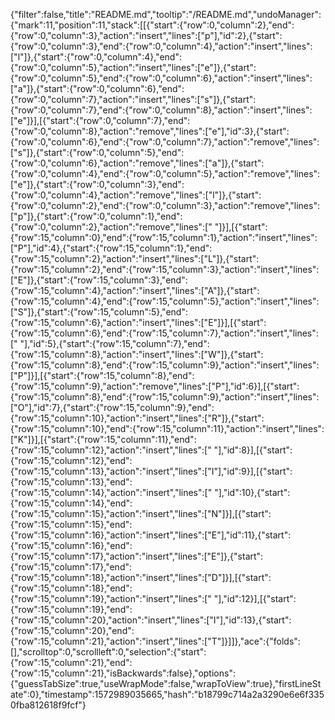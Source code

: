{"filter":false,"title":"README.md","tooltip":"/README.md","undoManager":{"mark":11,"position":11,"stack":[[{"start":{"row":0,"column":2},"end":{"row":0,"column":3},"action":"insert","lines":["p"],"id":2},{"start":{"row":0,"column":3},"end":{"row":0,"column":4},"action":"insert","lines":["l"]},{"start":{"row":0,"column":4},"end":{"row":0,"column":5},"action":"insert","lines":["e"]},{"start":{"row":0,"column":5},"end":{"row":0,"column":6},"action":"insert","lines":["a"]},{"start":{"row":0,"column":6},"end":{"row":0,"column":7},"action":"insert","lines":["s"]},{"start":{"row":0,"column":7},"end":{"row":0,"column":8},"action":"insert","lines":["e"]}],[{"start":{"row":0,"column":7},"end":{"row":0,"column":8},"action":"remove","lines":["e"],"id":3},{"start":{"row":0,"column":6},"end":{"row":0,"column":7},"action":"remove","lines":["s"]},{"start":{"row":0,"column":5},"end":{"row":0,"column":6},"action":"remove","lines":["a"]},{"start":{"row":0,"column":4},"end":{"row":0,"column":5},"action":"remove","lines":["e"]},{"start":{"row":0,"column":3},"end":{"row":0,"column":4},"action":"remove","lines":["l"]},{"start":{"row":0,"column":2},"end":{"row":0,"column":3},"action":"remove","lines":["p"]},{"start":{"row":0,"column":1},"end":{"row":0,"column":2},"action":"remove","lines":[" "]}],[{"start":{"row":15,"column":0},"end":{"row":15,"column":1},"action":"insert","lines":["P"],"id":4},{"start":{"row":15,"column":1},"end":{"row":15,"column":2},"action":"insert","lines":["L"]},{"start":{"row":15,"column":2},"end":{"row":15,"column":3},"action":"insert","lines":["E"]},{"start":{"row":15,"column":3},"end":{"row":15,"column":4},"action":"insert","lines":["A"]},{"start":{"row":15,"column":4},"end":{"row":15,"column":5},"action":"insert","lines":["S"]},{"start":{"row":15,"column":5},"end":{"row":15,"column":6},"action":"insert","lines":["E"]}],[{"start":{"row":15,"column":6},"end":{"row":15,"column":7},"action":"insert","lines":[" "],"id":5},{"start":{"row":15,"column":7},"end":{"row":15,"column":8},"action":"insert","lines":["W"]},{"start":{"row":15,"column":8},"end":{"row":15,"column":9},"action":"insert","lines":["P"]}],[{"start":{"row":15,"column":8},"end":{"row":15,"column":9},"action":"remove","lines":["P"],"id":6}],[{"start":{"row":15,"column":8},"end":{"row":15,"column":9},"action":"insert","lines":["O"],"id":7},{"start":{"row":15,"column":9},"end":{"row":15,"column":10},"action":"insert","lines":["R"]},{"start":{"row":15,"column":10},"end":{"row":15,"column":11},"action":"insert","lines":["K"]}],[{"start":{"row":15,"column":11},"end":{"row":15,"column":12},"action":"insert","lines":[" "],"id":8}],[{"start":{"row":15,"column":12},"end":{"row":15,"column":13},"action":"insert","lines":["I"],"id":9}],[{"start":{"row":15,"column":13},"end":{"row":15,"column":14},"action":"insert","lines":[" "],"id":10},{"start":{"row":15,"column":14},"end":{"row":15,"column":15},"action":"insert","lines":["N"]}],[{"start":{"row":15,"column":15},"end":{"row":15,"column":16},"action":"insert","lines":["E"],"id":11},{"start":{"row":15,"column":16},"end":{"row":15,"column":17},"action":"insert","lines":["E"]},{"start":{"row":15,"column":17},"end":{"row":15,"column":18},"action":"insert","lines":["D"]}],[{"start":{"row":15,"column":18},"end":{"row":15,"column":19},"action":"insert","lines":[" "],"id":12}],[{"start":{"row":15,"column":19},"end":{"row":15,"column":20},"action":"insert","lines":["I"],"id":13},{"start":{"row":15,"column":20},"end":{"row":15,"column":21},"action":"insert","lines":["T"]}]]},"ace":{"folds":[],"scrolltop":0,"scrollleft":0,"selection":{"start":{"row":15,"column":21},"end":{"row":15,"column":21},"isBackwards":false},"options":{"guessTabSize":true,"useWrapMode":false,"wrapToView":true},"firstLineState":0},"timestamp":1572989035665,"hash":"b18799c714a2a3290e6e6f3350fba812618f9fcf"}